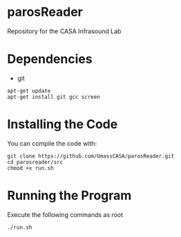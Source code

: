 # parosReader
Repository for the CASA Infrasound Lab

# Dependencies
* git

```
apt-get update
apt-get install git gcc screen
```

# Installing the Code
You can compile the code with:
```
git clone https://github.com/UmassCASA/parosReader.git
cd parosreader/src
chmod +x run.sh
```

# Running the Program
Execute the following commands as root
```
./run.sh
```
